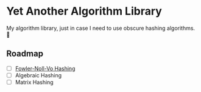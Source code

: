 # Yet Another Algorithm Library 
My algorithm library, just in case I need to use obscure hashing algorithms. 🤫

## Roadmap 
- [ ] <a href=https://en.wikipedia.org/wiki/Fowler–Noll–Vo_hash_function>Fowler-Noll-Vo Hashing</a>
- [ ] Algebraic Hashing 
- [ ] Matrix Hashing 
